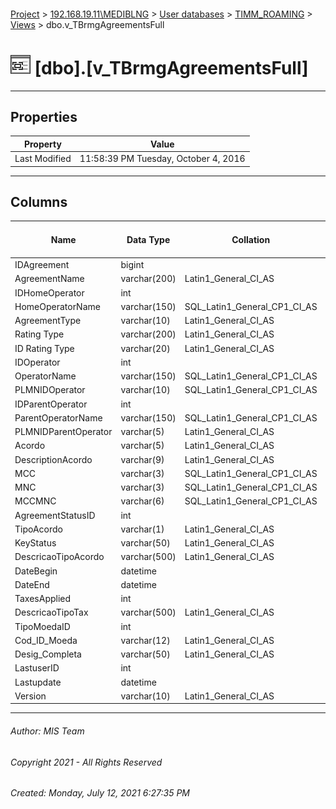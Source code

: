 #### 

[Project](../../../../index.md) > [192.168.19.11\\MEDIBLNG](../../../index.md) > [User databases](../../index.md) > [TIMM_ROAMING](../index.md) > [Views](Views.md) > dbo.v_TBrmgAgreementsFull

# ![Views](../../../../Images/View32.png) [dbo].[v_TBrmgAgreementsFull]

---

## <a name="#properties"></a>Properties

| Property | Value |
|---|---|
| Last Modified | 11:58:39 PM Tuesday, October 4, 2016 |


---

## <a name="#columns"></a>Columns

| Name | Data Type | Collation | Max Length (Bytes) |
|---|---|---|---|
| IDAgreement | bigint |  | 8 |
| AgreementName | varchar(200) | Latin1_General_CI_AS | 200 |
| IDHomeOperator | int |  | 4 |
| HomeOperatorName | varchar(150) | SQL_Latin1_General_CP1_CI_AS | 150 |
| AgreementType | varchar(10) | Latin1_General_CI_AS | 10 |
| Rating Type | varchar(200) | Latin1_General_CI_AS | 200 |
| ID Rating Type | varchar(20) | Latin1_General_CI_AS | 20 |
| IDOperator | int |  | 4 |
| OperatorName | varchar(150) | SQL_Latin1_General_CP1_CI_AS | 150 |
| PLMNIDOperator | varchar(10) | SQL_Latin1_General_CP1_CI_AS | 10 |
| IDParentOperator | int |  | 4 |
| ParentOperatorName | varchar(150) | SQL_Latin1_General_CP1_CI_AS | 150 |
| PLMNIDParentOperator | varchar(5) | Latin1_General_CI_AS | 5 |
| Acordo | varchar(5) | Latin1_General_CI_AS | 5 |
| DescriptionAcordo | varchar(9) | Latin1_General_CI_AS | 9 |
| MCC | varchar(3) | SQL_Latin1_General_CP1_CI_AS | 3 |
| MNC | varchar(3) | SQL_Latin1_General_CP1_CI_AS | 3 |
| MCCMNC | varchar(6) | SQL_Latin1_General_CP1_CI_AS | 6 |
| AgreementStatusID | int |  | 4 |
| TipoAcordo | varchar(1) | Latin1_General_CI_AS | 1 |
| KeyStatus | varchar(50) | Latin1_General_CI_AS | 50 |
| DescricaoTipoAcordo | varchar(500) | Latin1_General_CI_AS | 500 |
| DateBegin | datetime |  | 8 |
| DateEnd | datetime |  | 8 |
| TaxesApplied | int |  | 4 |
| DescricaoTipoTax | varchar(500) | Latin1_General_CI_AS | 500 |
| TipoMoedaID | int |  | 4 |
| Cod_ID_Moeda | varchar(12) | Latin1_General_CI_AS | 12 |
| Desig_Completa | varchar(50) | Latin1_General_CI_AS | 50 |
| LastuserID | int |  | 4 |
| Lastupdate | datetime |  | 8 |
| Version | varchar(10) | Latin1_General_CI_AS | 10 |


---

###### Author:  MIS Team

###### Copyright 2021 - All Rights Reserved

###### Created: Monday, July 12, 2021 6:27:35 PM

